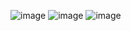 ![image](https://github.com/SenyaPevko/tdd/assets/71641148/cf705840-0fae-42c4-837c-eb3090003428)
![image](https://github.com/SenyaPevko/tdd/assets/71641148/9c297846-4147-4849-9cb6-b7ef87c012ee)
![image](https://github.com/SenyaPevko/tdd/assets/71641148/6f423444-7ef3-4a42-9d1e-cd077e18d514)
